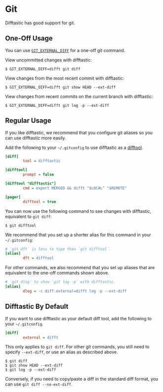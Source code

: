 # Git

Difftastic has good support for git.

## One-Off Usage

You can use
[`GIT_EXTERNAL_DIFF`](https://git-scm.com/docs/diff-config#Documentation/diff-config.txt-diffexternal)
for a one-off git command.

View uncommitted changes with difftastic:

```
$ GIT_EXTERNAL_DIFF=difft git diff
```

View changes from the most recent commit with difftastic:

```
$ GIT_EXTERNAL_DIFF=difft git show HEAD --ext-diff
```

View changes from recent commits on the current branch with
difftastic:

```
$ GIT_EXTERNAL_DIFF=difft git log -p --ext-diff
```

## Regular Usage

If you like difftastic, we recommend that you configure git aliases
so you can use difftastic more easily.

Add the following to your `~/.gitconfig` to use difftastic as a
[difftool](https://git-scm.com/docs/git-difftool).

```ini
[diff]
        tool = difftastic

[difftool]
        prompt = false

[difftool "difftastic"]
        cmd = export MERGED && difft "$LOCAL" "$REMOTE"

[pager]
        difftool = true
```

You can now use the following command to see changes with difftastic,
equivalent to `git diff`:

```
$ git difftool
```

We recommend that you set up a shorter alias for this command in your
`~/.gitconfig`:

```ini
# `git dft` is less to type than `git difftool`.
[alias]
        dft = difftool
```

For other commands, we also recommend that you set up aliases that are
equivalent to the one-off commands shown above.

```ini
# `git dlog` to show `git log -p` with difftastic.
[alias]
        dlog = -c diff.external=difft log -p --ext-diff
```

## Difftastic By Default

If you want to use difftastic as your default diff tool, add the
following to your `~/.gitconfig`.

```ini
[diff]
        external = difft
```

This only applies to `git diff`. For other git commands, you still
need to specify `--ext-diff`, or use an alias as described above.

```
$ git diff
$ git show HEAD --ext-diff
$ git log -p --ext-diff
```

Conversely, if you need to copy/paste a diff in the standard diff format, you
can use `git diff --no-ext-diff`.
